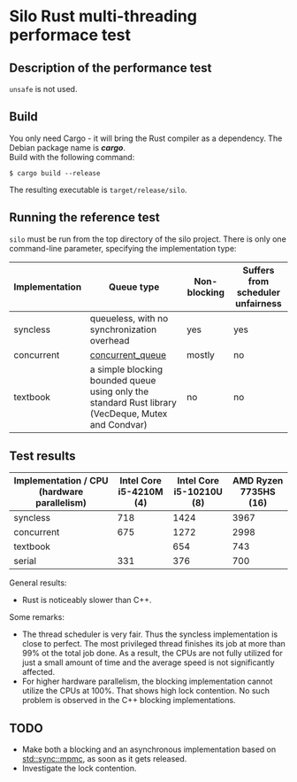 # Silo Rust multi-threading performace test

## Description of the performance test

`unsafe` is not used.

## Build

You only need Cargo - it will bring the Rust compiler as a dependency. The Debian package name is ***cargo***.  
Build with the following command:

`$ cargo build --release`

The resulting executable is `target/release/silo`.

## Running the reference test

`silo` must be run from the top directory of the silo project. There is only one command-line parameter, specifying the implementation type:

| Implementation | Queue type | Non-blocking | Suffers from scheduler unfairness |
|---|---|---|---|
| syncless | queueless, with no synchronization overhead | yes | yes |
| concurrent | [concurrent_queue](https://docs.rs/concurrent-queue/latest/concurrent_queue/) | mostly | no |
| textbook | a simple blocking bounded queue using only the standard Rust library (VecDeque, Mutex and Condvar) | no | no |

## Test results

| Implementation / CPU (hardware parallelism) | Intel Core i5-4210M (4) | Intel Core i5-10210U (8) | AMD Ryzen 7735HS (16) |
|---|---|---|---|
| syncless | 718 | 1424 | 3967 |
| concurrent | 675 | 1272 | 2998 |
| textbook |  | 654 | 743 |
| serial | 331 | 376 | 700 |

General results:
- Rust is noticeably slower than C++.

Some remarks: 
- The thread scheduler is very fair. Thus the syncless implementation is close to perfect. The most privileged thread finishes its job at more than 99% ot the total job done. As a result, the CPUs are not fully utilized for just a small amount of time and the average speed is not significantly affected.
- For higher hardware parallelism, the blocking implementation cannot utilize the CPUs at 100%. That shows high lock contention. No such problem is observed in the C++ blocking implementations.

## TODO
- Make both a blocking and an asynchronous implementation based on [std::sync::mpmc](https://doc.rust-lang.org/std/sync/mpmc/index.html), as soon as it gets released.
- Investigate the lock contention.